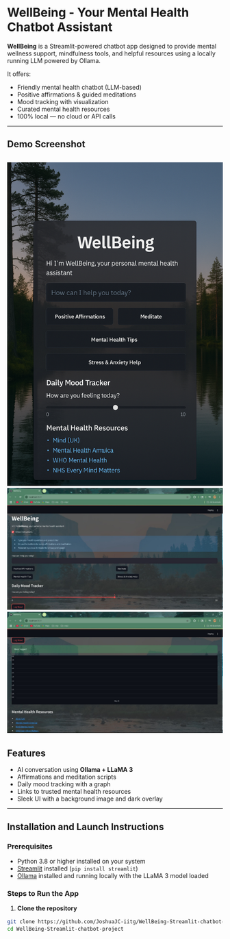 # WellBeing - Your Mental Health Chatbot Assistant

**WellBeing** is a Streamlit-powered chatbot app designed to provide mental wellness support, mindfulness tools, and helpful resources using a locally running LLM powered by Ollama.

It offers:
- Friendly mental health chatbot (LLM-based)
- Positive affirmations & guided meditations
- Mood tracking with visualization
- Curated mental health resources
- 100% local — no cloud or API calls

---

## Demo Screenshot

![WellBeing Screenshot](Wellbeing.png) 
![WellBeing Screenshot1](Wellbeing(sc1).png) 
![WellBeing Screenshot2](Wellbeing(sc2).png) 
---

## Features

- AI conversation using **Ollama + LLaMA 3**
- Affirmations and meditation scripts
- Daily mood tracking with a graph
- Links to trusted mental health resources
- Sleek UI with a background image and dark overlay

---

## Installation and Launch Instructions

### Prerequisites
- Python 3.8 or higher installed on your system
- [Streamlit](https://streamlit.io/) installed (`pip install streamlit`)
- [Ollama](https://ollama.com/) installed and running locally with the LLaMA 3 model loaded

### Steps to Run the App

1. **Clone the repository**

```bash
git clone https://github.com/JoshuaJC-iitg/WellBeing-Streamlit-chatbot-project.git
cd WellBeing-Streamlit-chatbot-project
